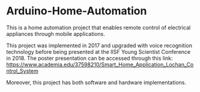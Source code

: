 # Arduino-Home-Automation
This is a home automation project that enables remote control of electrical appliances through mobile applications.

This project was implemented in 2017 and upgraded with voice recognition technology before being presented at the IISF Young Scientist Conference in 2018. The poster presentation can be accessed through this link: https://www.academia.edu/37598210/Smart_Home_Application_Lochan_Control_System

Moreover, this project has both software and hardware implementations.
